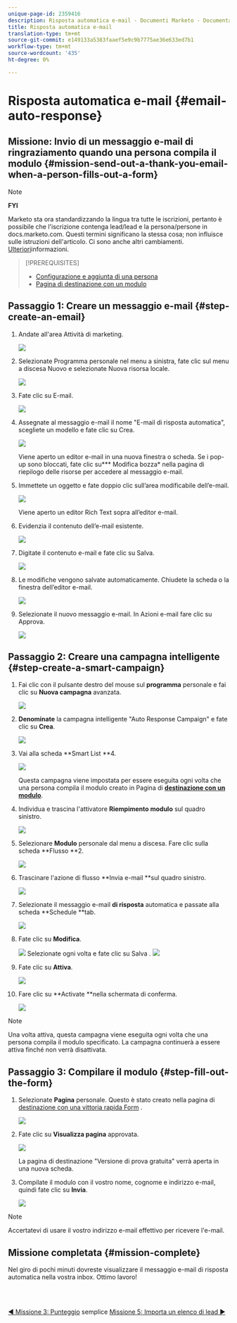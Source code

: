 ```yaml
---
unique-page-id: 2359416
description: Risposta automatica e-mail - Documenti Marketo - Documentazione prodotto
title: Risposta automatica e-mail
translation-type: tm+mt
source-git-commit: e149133a5383faaef5e9c9b7775ae36e633ed7b1
workflow-type: tm+mt
source-wordcount: '435'
ht-degree: 0%

---
```



# Risposta automatica e-mail {#email-auto-response}

## Missione: Invio di un messaggio e-mail di ringraziamento quando una persona compila il modulo {#mission-send-out-a-thank-you-email-when-a-person-fills-out-a-form}

>[!NOTE]
>
>**FYI**
>
>Marketo sta ora standardizzando la lingua tra tutte le iscrizioni, pertanto è possibile che l&#39;iscrizione contenga lead/lead e la persona/persone in docs.marketo.com. Questi termini significano la stessa cosa; non influisce sulle istruzioni dell&#39;articolo. Ci sono anche altri cambiamenti. [Ulteriori](http://docs.marketo.com/display/DOCS/Updates+to+Marketo+Terminology)informazioni.

>[!PREREQUISITES]
>
>* [Configurazione e aggiunta di una persona](get-set-up-and-add-a-person.md)
>* [Pagina di destinazione con un modulo](landing-page-with-a-form.md)

>



## Passaggio 1: Creare un messaggio e-mail {#step-create-an-email}

1. Andate all&#39;area Attività di marketing.

   ![](assets/one-2.png)

1. Selezionate Programma personale nel menu a sinistra, fate clic sul menu a discesa Nuovo e selezionate Nuova risorsa locale.

   ![](assets/two-3.png)

1. Fate clic su E-mail.

   ![](assets/three-2.png)

1. Assegnate al messaggio e-mail il nome &quot;E-mail di risposta automatica&quot;, scegliete un modello e fate clic su Crea.

   ![](assets/four-1.png)

   Viene aperto un editor e-mail in una nuova finestra o scheda. Se i pop-up sono bloccati, fate clic su*** Modifica bozza* nella pagina di riepilogo delle risorse per accedere al messaggio e-mail.

1. Immettete un oggetto e fate doppio clic sull’area modificabile dell’e-mail.

   ![](assets/five-2.png)

   Viene aperto un editor Rich Text sopra all’editor e-mail.

1. Evidenzia il contenuto dell’e-mail esistente.

   ![](assets/six-2.png)

1. Digitate il contenuto e-mail e fate clic su Salva.

   ![](assets/seven-2.png)

1. Le modifiche vengono salvate automaticamente. Chiudete la scheda o la finestra dell’editor e-mail.

   ![](assets/eight-1.png)

1. Selezionate il nuovo messaggio e-mail. In Azioni e-mail fare clic su Approva.

   ![](assets/image2014-9-24-11-3a55-3a16.png)

## Passaggio 2: Creare una campagna intelligente {#step-create-a-smart-campaign}

1. Fai clic con il pulsante destro del mouse sul **programma** personale e fai clic su **Nuova campagna** avanzata.

   ![](assets/image2014-9-24-11-3a56-3a13.png)

1. **Denominate** la campagna intelligente &quot;Auto Response Campaign&quot; e fate clic su **Crea**.

   ![](assets/image2014-9-24-11-3a56-3a25.png)

1. Vai alla scheda **Smart List **4.

   ![](assets/image2014-9-24-11-3a56-3a38.png)

   Questa campagna viene impostata per essere eseguita ogni volta che una persona compila il modulo creato in Pagina di [**destinazione con un modulo**](landing-page-with-a-form.md).

1. Individua e trascina l&#39;attivatore **Riempimento modulo** sul quadro sinistro.

   ![](assets/image2014-9-24-11-3a57-3a18.png)

1. Selezionare **Modulo** personale dal menu a discesa. Fare clic sulla scheda **Flusso **2.

   ![](assets/image2014-9-24-11-3a57-3a29.png)

1. Trascinare l&#39;azione di flusso **Invia e-mail **sul quadro sinistro.

   ![](assets/image2014-9-24-11-3a57-3a41.png)

1. Selezionate il messaggio e-mail **di risposta** automatica e passate alla scheda **Schedule **tab.

   ![](assets/image2014-9-24-11-3a57-3a53.png)

1. Fate clic su **Modifica**.

   ![](assets/8.png)
Selezionate ogni volta e fate clic su Salva .
   ![](assets/9.png)

1. Fate clic su **Attiva**.

   ![](assets/10.png)

1. Fare clic su **Activate **nella schermata di conferma.

   ![](assets/11.png)

>[!NOTE]
>
>Una volta attiva, questa campagna viene eseguita ogni volta che una persona compila il modulo specificato. La campagna continuerà a essere attiva finché non verrà disattivata.

## Passaggio 3: Compilare il modulo {#step-fill-out-the-form}

1. Selezionate **Pagina** personale. Questo è stato creato nella pagina di [destinazione con una vittoria rapida Form](landing-page-with-a-form.md) .

   ![](assets/image2014-9-24-12-3a0-3a8.png)

1. Fate clic su **Visualizza pagina** approvata.

   ![](assets/image2014-9-24-12-3a0-3a18.png)

   La pagina di destinazione &quot;Versione di prova gratuita&quot; verrà aperta in una nuova scheda.

1. Compilate il modulo con il vostro nome, cognome e indirizzo e-mail, quindi fate clic su **Invia**.

   ![](assets/image2014-9-24-12-3a0-3a28.png)

>[!NOTE]
>
>Accertatevi di usare il vostro indirizzo e-mail effettivo per ricevere l&#39;e-mail.

## Missione completata {#mission-complete}

Nel giro di pochi minuti dovreste visualizzare il messaggio e-mail di risposta automatica nella vostra inbox. Ottimo lavoro!

<br> 

[◄ Missione 3: Punteggio](simple-scoring.md) semplice [Missione 5: Importa un elenco di lead ►](import-a-list-of-people.md)